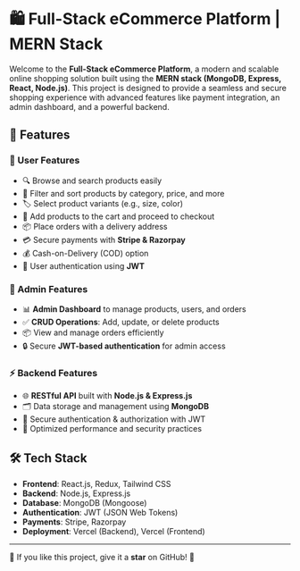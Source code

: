 # 🛍️ Full-Stack eCommerce Platform | MERN Stack

Welcome to the **Full-Stack eCommerce Platform**, a modern and scalable online shopping solution built using the **MERN stack (MongoDB, Express, React, Node.js)**. This project is designed to provide a seamless and secure shopping experience with advanced features like payment integration, an admin dashboard, and a powerful backend.

## 🚀 Features

### 👤 User Features
- 🔍 Browse and search products easily
- 🔄 Filter and sort products by category, price, and more
- 🏷️ Select product variants (e.g., size, color)
- 🛒 Add products to the cart and proceed to checkout
- 📦 Place orders with a delivery address
- 💳 Secure payments with **Stripe & Razorpay**
- 💰 Cash-on-Delivery (COD) option
- 🔐 User authentication using **JWT**

### 🎩 Admin Features
- 📊 **Admin Dashboard** to manage products, users, and orders
- ✅ **CRUD Operations**: Add, update, or delete products
- 📦 View and manage orders efficiently
- 🔒 Secure **JWT-based authentication** for admin access

### ⚡ Backend Features
- 🌐 **RESTful API** built with **Node.js & Express.js**
- 🗂️ Data storage and management using **MongoDB**
- 🔑 Secure authentication & authorization with JWT
- 🚀 Optimized performance and security practices

## 🛠️ Tech Stack
- **Frontend**: React.js, Redux, Tailwind CSS
- **Backend**: Node.js, Express.js
- **Database**: MongoDB (Mongoose)
- **Authentication**: JWT (JSON Web Tokens)
- **Payments**: Stripe, Razorpay
- **Deployment**: Vercel (Backend), Vercel (Frontend)

---

🌟 If you like this project, give it a **star** on GitHub! 🚀

